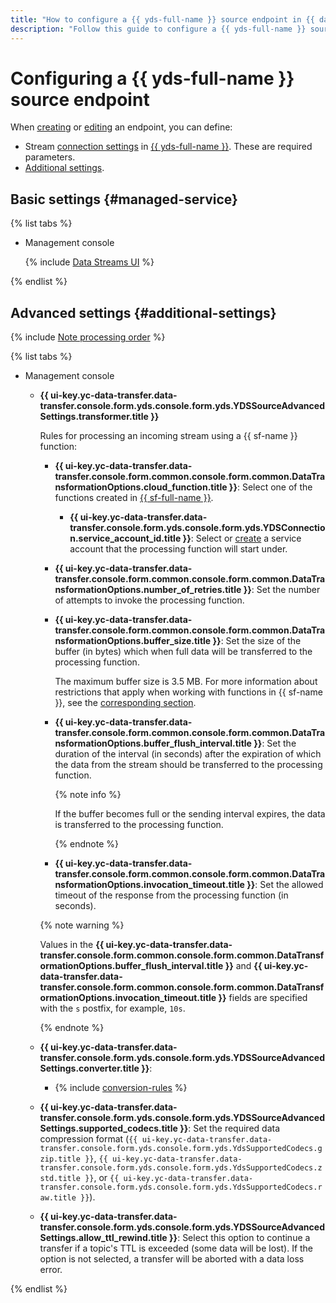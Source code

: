 ```yaml
---
title: "How to configure a {{ yds-full-name }} source endpoint in {{ data-transfer-full-name }}"
description: "Follow this guide to configure a {{ yds-full-name }} source endpoint in {{ data-transfer-full-name }}."
---
```


# Configuring a {{ yds-full-name }} source endpoint

When [creating](../index.md#create) or [editing](../index.md#update) an endpoint, you can define:

* Stream [connection settings](#managed-service) in [{{ yds-full-name }}](#managed-service). These are required parameters.
* [Additional settings](#additional-settings).

## Basic settings {#managed-service}

{% list tabs %}

- Management console

   {% include [Data Streams UI](../../../../_includes/data-transfer/necessary-settings/ui/yandex-data-streams-source.md) %}

{% endlist %}

## Advanced settings {#additional-settings}

{% include [Note processing order](../../../../_includes/data-transfer/notes/kafka-yds-evhub-processing-order.md) %}

{% list tabs %}

- Management console

   
   * **{{ ui-key.yc-data-transfer.data-transfer.console.form.yds.console.form.yds.YDSSourceAdvancedSettings.transformer.title }}**

      Rules for processing an incoming stream using a {{ sf-name }} function:

      * **{{ ui-key.yc-data-transfer.data-transfer.console.form.common.console.form.common.DataTransformationOptions.cloud_function.title }}**: Select one of the functions created in [{{ sf-full-name }}](../../../../functions/).

         
         * **{{ ui-key.yc-data-transfer.data-transfer.console.form.yds.console.form.yds.YDSConnection.service_account_id.title }}**: Select or [create](../../../../iam/operations/sa/create.md) a service account that the processing function will start under.


      * **{{ ui-key.yc-data-transfer.data-transfer.console.form.common.console.form.common.DataTransformationOptions.number_of_retries.title }}**: Set the number of attempts to invoke the processing function.
      * **{{ ui-key.yc-data-transfer.data-transfer.console.form.common.console.form.common.DataTransformationOptions.buffer_size.title }}**: Set the size of the buffer (in bytes) which when full data will be transferred to the processing function.

         The maximum buffer size is 3.5 MB. For more information about restrictions that apply when working with functions in {{ sf-name }}, see the [corresponding section](../../../../functions/concepts/limits.md).

      * **{{ ui-key.yc-data-transfer.data-transfer.console.form.common.console.form.common.DataTransformationOptions.buffer_flush_interval.title }}**: Set the duration of the interval (in seconds) after the expiration of which the data from the stream should be transferred to the processing function.

         {% note info %}

         If the buffer becomes full or the sending interval expires, the data is transferred to the processing function.

         {% endnote %}

      * **{{ ui-key.yc-data-transfer.data-transfer.console.form.common.console.form.common.DataTransformationOptions.invocation_timeout.title }}**: Set the allowed timeout of the response from the processing function (in seconds).

      {% note warning %}

      Values in the **{{ ui-key.yc-data-transfer.data-transfer.console.form.common.console.form.common.DataTransformationOptions.buffer_flush_interval.title }}** and **{{ ui-key.yc-data-transfer.data-transfer.console.form.common.console.form.common.DataTransformationOptions.invocation_timeout.title }}** fields are specified with the `s` postfix, for example, `10s`.

      {% endnote %}


   * **{{ ui-key.yc-data-transfer.data-transfer.console.form.yds.console.form.yds.YDSSourceAdvancedSettings.converter.title }}**:

      * {% include [conversion-rules](../../../../_includes/data-transfer/fields/yds/ui/conversion-rules.md) %}

   * **{{ ui-key.yc-data-transfer.data-transfer.console.form.yds.console.form.yds.YDSSourceAdvancedSettings.supported_codecs.title }}**: Set the required data compression format (`{{ ui-key.yc-data-transfer.data-transfer.console.form.yds.console.form.yds.YdsSupportedCodecs.gzip.title }}`, `{{ ui-key.yc-data-transfer.data-transfer.console.form.yds.console.form.yds.YdsSupportedCodecs.zstd.title }}`, or `{{ ui-key.yc-data-transfer.data-transfer.console.form.yds.console.form.yds.YdsSupportedCodecs.raw.title }}`).

   * **{{ ui-key.yc-data-transfer.data-transfer.console.form.yds.console.form.yds.YDSSourceAdvancedSettings.allow_ttl_rewind.title }}**: Select this option to continue a transfer if a topic's TTL is exceeded (some data will be lost). If the option is not selected, a transfer will be aborted with a data loss error.

{% endlist %}
